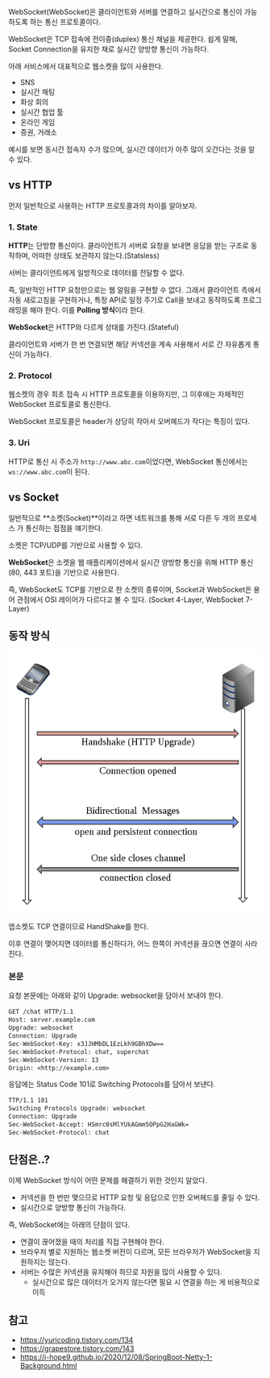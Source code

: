 WebSocket(WebSocket)은 클라이언트와 서버를 연결하고 실시간으로 통신이 가능하도록 하는 통신 프로토콜이다.

WebSocket은 TCP 접속에 전이중(duplex) 통신 채널을 제공한다. 쉽게 말해, Socket Connection을 유지한 채로 실시간 양방향 통신이 가능하다.

아래 서비스에서 대표적으로 웹소켓을 많이 사용한다.
- SNS
- 실시간 채팅
- 화상 회의
- 실시간 협업 툴
- 온라인 게임
- 증권, 거래소

예시를 보면 동시간 접속자 수가 많으며, 실시간 데이터가 아주 많이 오간다는 것을 알 수 있다.

## vs HTTP

먼저 일반적으로 사용하는 HTTP 프로토콜과의 차이를 알아보자.

### 1. State

**HTTP**는 단방향 통신이다. 클라이언트가 서버로 요청을 보내면 응답을 받는 구조로 동작하며, 어떠한 상태도 보관하지 않는다.(Statsless)

서버는 클라이언트에게 일방적으로 데이터를 전달할 수 없다.

즉, 일반적인 HTTP 요청만으로는 웹 알림을 구현할 수 없다. 그래서 클라이언트 측에서 자동 새로고침을 구현하거나, 특정 API로 일정 주기로 Call을 보내고 동작하도록 프로그래밍을 해야 한다. 이를 **Polling 방식**이라 한다. 

**WebSocket**은 HTTP와 다르게 상태를 가진다.(Stateful)

클라이언트와 서버가 한 번 연결되면 해당 커넥션을 계속 사용해서 서로 간 자유롭게 통신이 가능하다.

### 2. Protocol

웹소켓의 경우 최초 접속 시 HTTP 프로토콜을 이용하지만, 그 이후에는 자체적인 WebSocket 프로토콜로 통신한다.

WebSocket 프로토콜은 header가 상당히 작아서 오버헤드가 작다는 특징이 있다.

### 3. Uri

HTTP로 통신 시 주소가 `http://www.abc.com`이었다면, WebSocket 통신에서는 `ws://www.abc.com`이 된다.

## vs Socket

일반적으로 **소켓(Socket)**이라고 하면  네트워크를 통해 서로 다른 두 개의 프로세스 가 통신하는 접점을 얘기한다.

소켓은 TCP/UDP를 기반으로 사용할 수 있다.

**WebSocket**은 소켓을 웹 애플리케이션에서 실시간 양방향 통신을 위해 HTTP 통신(80, 443 포트)을 기반으로 사용한다.

즉, WebSocket도 TCP를 기반으로 한 소켓의 종류이며, Socket과 WebSocket은 용어 관점에서 OSI 레이어가 다르다고 볼 수 있다. (Socket 4-Layer, WebSocket 7-Layer)

## 동작 방식

![img.png](img.png)

엡소켓도 TCP 연결이므로 HandShake를 한다.

이후 연결이 맺어지면 데이터를 통신하다가, 어느 한쪽이 커넥션을 끊으면 연결이 사라진다.

### 본문

요청 본문에는 아래와 같이 Upgrade: websocket을 담아서 보내야 한다.

```http request
GET /chat HTTP/1.1 
Host: server.example.com 
Upgrade: websocket 
Connection: Upgrade 
Sec-WebSocket-Key: x3JJHMbDL1EzLkh9GBhXDw== 
Sec-WebSocket-Protocol: chat, superchat 
Sec-WebSocket-Version: 13 
Origin: <http://example.com>
```

응답에는 Status Code 101로 Switching Protocols를 담아서 보낸다.

```http response
TTP/1.1 101 
Switching Protocols Upgrade: websocket 
Connection: Upgrade 
Sec-WebSocket-Accept: HSmrc0sMlYUkAGmm5OPpG2HaGWk= 
Sec-WebSocket-Protocol: chat
```

## 단점은..?

이제 WebSocket 방식이 어떤 문제를 해결하기 위한 것인지 알았다.
- 커넥션을 한 번만 맺으므로 HTTP 요청 및 응답으로 인한 오버헤드를 줄일 수 있다.
- 실시간으로 양방향 통신이 가능하다.

즉, WebSocket에는 아래의 단점이 있다.
- 연결이 끊어졌을 때의 처리를 직접 구현해야 한다.
- 브라우저 별로 지원하는 웹소켓 버전이 다르며, 모든 브라우저가 WebSocket을 지원하지는 않는다.
- 서버는 수많은 커넥션을 유지해야 하므로 자원을 많이 사용할 수 있다.
  - 실시간으로 많은 데이터가 오가지 않는다면 필요 시 연결을 하는 게 비용적으로 이득

## 참고
- https://yuricoding.tistory.com/134
- https://grapestore.tistory.com/143
- https://i-hope9.github.io/2020/12/08/SpringBoot-Netty-1-Background.html